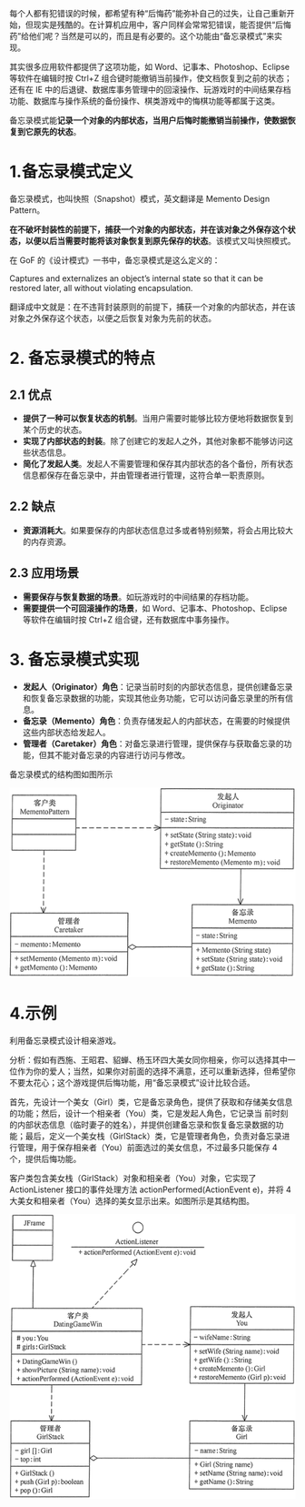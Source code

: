 每个人都有犯错误的时候，都希望有种“后悔药”能弥补自己的过失，让自己重新开始，但现实是残酷的。在计算机应用中，客户同样会常常犯错误，能否提供“后悔药”给他们呢？当然是可以的，而且是有必要的。这个功能由“备忘录模式”来实现。

其实很多应用软件都提供了这项功能，如 Word、记事本、Photoshop、Eclipse 等软件在编辑时按 Ctrl+Z 组合键时能撤销当前操作，使文档恢复到之前的状态；还有在 IE 中的后退键、数据库事务管理中的回滚操作、玩游戏时的中间结果存档功能、数据库与操作系统的备份操作、棋类游戏中的悔棋功能等都属于这类。

备忘录模式能**记录一个对象的内部状态，当用户后悔时能撤销当前操作，使数据恢复到它原先的状态**。

# 1.备忘录模式定义

备忘录模式，也叫快照（Snapshot）模式，英文翻译是 Memento Design Pattern。

**在不破坏封装性的前提下，捕获一个对象的内部状态，并在该对象之外保存这个状态，以便以后当需要时能将该对象恢复到原先保存的状态**。该模式又叫快照模式。

在 GoF 的《设计模式》一书中，备忘录模式是这么定义的：

Captures and externalizes an object’s internal state so that it can be restored later, all without violating encapsulation.

翻译成中文就是：在不违背封装原则的前提下，捕获一个对象的内部状态，并在该对象之外保存这个状态，以便之后恢复对象为先前的状态。

# 2. 备忘录模式的特点

## 2.1 优点

- **提供了一种可以恢复状态的机制**。当用户需要时能够比较方便地将数据恢复到某个历史的状态。
- **实现了内部状态的封装**。除了创建它的发起人之外，其他对象都不能够访问这些状态信息。
- **简化了发起人类**。发起人不需要管理和保存其内部状态的各个备份，所有状态信息都保存在备忘录中，并由管理者进行管理，这符合单一职责原则。

## 2.2 缺点

- **资源消耗大**。如果要保存的内部状态信息过多或者特别频繁，将会占用比较大的内存资源。

## 2.3 应用场景

- **需要保存与恢复数据的场景**。如玩游戏时的中间结果的存档功能。
- **需要提供一个可回滚操作的场景**，如 Word、记事本、Photoshop、Eclipse 等软件在编辑时按 Ctrl+Z 组合键，还有数据库中事务操作。

# 3. 备忘录模式实现

- **发起人（Originator）角色**：记录当前时刻的内部状态信息，提供创建备忘录和恢复备忘录数据的功能，实现其他业务功能，它可以访问备忘录里的所有信息。
- **备忘录（Memento）角色**：负责存储发起人的内部状态，在需要的时候提供这些内部状态给发起人。
- **管理者（Caretaker）角色**：对备忘录进行管理，提供保存与获取备忘录的功能，但其不能对备忘录的内容进行访问与修改。

备忘录模式的结构图如图所示

![image-20220513104548376](images/image-20220513104548376.png)

# 4.示例

利用备忘录模式设计相亲游戏。

分析：假如有西施、王昭君、貂蝉、杨玉环四大美女同你相亲，你可以选择其中一位作为你的爱人；当然，如果你对前面的选择不满意，还可以重新选择，但希望你不要太花心；这个游戏提供后悔功能，用“备忘录模式”设计比较合适。

首先，先设计一个美女（Girl）类，它是备忘录角色，提供了获取和存储美女信息的功能；然后，设计一个相亲者（You）类，它是发起人角色，它记录当 前时刻的内部状态信息（临时妻子的姓名），并提供创建备忘录和恢复备忘录数据的功能；最后，定义一个美女栈（GirlStack）类，它是管理者角色，负责对备忘录进行管理，用于保存相亲者（You）前面选过的美女信息，不过最多只能保存 4 个，提供后悔功能。

客户类包含美女栈（GirlStack）对象和相亲者（You）对象，它实现了 ActionListener 接口的事件处理方法 actionPerformed(ActionEvent e)，并将 4 大美女和相亲者（You）选择的美女显示出来。如图所示是其结构图。

![image-20220513104605150](images/image-20220513104605150.png)